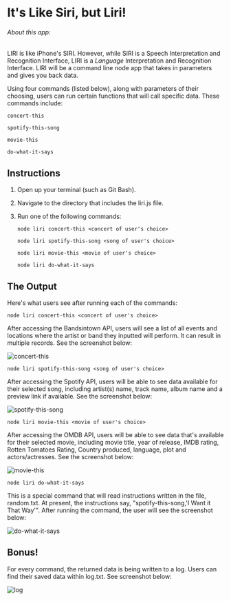 # It's Like Siri, but Liri!

###### About this app:

LIRI is like iPhone's SIRI. However, while SIRI is a Speech Interpretation and Recognition Interface, LIRI is a _Language_ Interpretation and Recognition Interface. LIRI will be a command line node app that takes in parameters and gives you back data.

Using four commands (listed below), along with parameters of their choosing, users can run certain functions that will call specific data. These commands include:

```concert-this```

```spotify-this-song```

```movie-this```

```do-what-it-says```

## Instructions

1. Open up your terminal (such as Git Bash).
2. Navigate to the directory that includes the liri.js file.
3. Run one of the following commands:

    ```node liri concert-this <concert of user's choice>```

    ```node liri spotify-this-song <song of user's choice>```

    ```node liri movie-this <movie of user's choice>```

    ```node liri do-what-it-says```

## The Output

Here's what users see after running each of the commands:

```node liri concert-this <concert of user's choice>```

After accessing the Bandsintown API, users will see a list of all events and locations where the artist or band they inputted will perform. It can result in multiple records. See the screenshot below:

![concert-this](assets/images/concert-this.png)

 ```node liri spotify-this-song <song of user's choice>```

After accessing the Spotify API, users will be able to see data available for their selected song, including artist(s) name, track name, album name and a preview link if available. See the screenshot below:

![spotify-this-song](assets/images/spotify-this-song.png)

```node liri movie-this <movie of user's choice>```

After accessing the OMDB API, users will be able to see data that's available for their selected movie, including movie title, year of release, IMDB rating, Rotten Tomatoes Rating, Country produced, language, plot and actors/actresses. See the screenshot below:

![movie-this](assets/images/movie-this.png)

```node liri do-what-it-says```

This is a special command that will read instructions written in the file, random.txt. At present, the instructions say, "spotify-this-song,'I Want it That Way'". After running the command, the user will see the screenshot below:

![do-what-it-says](assets/images/do-what-it-says.png)

## Bonus!

For every command, the returned data is being written to a log. Users can find their saved data within log.txt. See screenshot below:

![log](assets/images/log.png)
